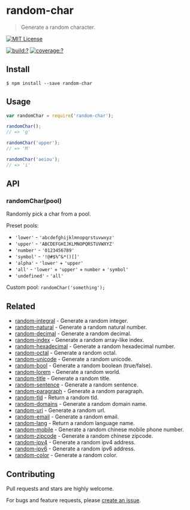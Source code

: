 # random-char
  
> Generate a random character.


[![MIT License](https://img.shields.io/badge/license-MIT_License-green.svg?style=flat-square)](https://github.com/mock-end/random-char/blob/master/LICENSE)

[![build:?](https://img.shields.io/travis/mock-end/random-char/master.svg?style=flat-square)](https://travis-ci.org/mock-end/random-char)
[![coverage:?](https://img.shields.io/coveralls/mock-end/random-char/master.svg?style=flat-square)](https://coveralls.io/github/mock-end/random-char)


## Install

```
$ npm install --save random-char 
```


## Usage

```js
var randomChar = require('random-char');

randomChar();
// => 'g'

randomChar('upper');
// => 'M'

randomChar('aeiou');
// => 'i'
```


## API

### randomChar(pool)

Randomly pick a char from a pool.

Preset pools:

- `'lower'` - `'abcdefghijklmnopqrstuvwxyz'`
- `'upper'` - `'ABCDEFGHIJKLMNOPQRSTUVWXYZ'`
- `'number'` - `'0123456789'`
- `'symbol'` - `'!@#$%^&*()[]'`
- `'alpha'` - `'lower'` + `'upper'`
- `'all'` - `'lower'` + `'upper'` + `number` + `'symbol'`
- `'undefined'` - `'all'`

Custom pool: `randomChar('something');`


## Related

- [random-integral](https://github.com/mock-end/random-integral) - Generate a random integer.
- [random-natural](https://github.com/mock-end/random-natural) - Generate a random natural number.
- [random-decimal](https://github.com/mock-end/random-decimal) - Generate a random decimal.
- [random-index](https://github.com/mock-end/random-index) - Generate a random array-like index.
- [random-hexadecimal](https://github.com/mock-end/random-hexadecimal) - Generate a random hexadecimal number.
- [random-octal](https://github.com/mock-end/random-octal) - Generate a random octal.
- [random-unicode](https://github.com/mock-end/random-unicode) - Generate a random unicode.
- [random-bool](https://github.com/mock-end/random-bool) - Generate a random boolean (true/false).
- [random-lorem](https://github.com/mock-end/random-lorem) - Generate a random world.
- [random-title](https://github.com/mock-end/random-title) - Generate a random title.
- [random-sentence](https://github.com/mock-end/random-sentence) - Generate a random sentence.
- [random-paragraph](https://github.com/mock-end/random-paragraph) - Generate a random paragraph.
- [random-tld](https://github.com/mock-end/random-tld) - Return a random tld.
- [random-domains](https://github.com/mock-end/random-domains) - Generate a random domain name.
- [random-uri](https://github.com/mock-end/random-uri.git) - Generate a random url.
- [random-email](https://github.com/mock-end/random-email) - Generate a random email.
- [random-lang](https://github.com/mock-end/random-lang) - Return a random language name.
- [random-mobile](https://github.com/mock-end/random-mobile) - Generate a random chinese mobile phone number.
- [random-zipcode](https://github.com/mock-end/random-zipcode) - Generate a random chinese zipcode.
- [random-ipv4](https://github.com/mock-end/random-ipv4) - Generate a random ipv4 address.
- [random-ipv6](https://github.com/mock-end/random-ipv6) - Generate a random ipv6 address.
- [random-color](https://github.com/mock-end/random-color) - Generate a random color.

## Contributing

Pull requests and stars are highly welcome.

For bugs and feature requests, please [create an issue](https://github.com/mock-end/random-char/issues/new).
